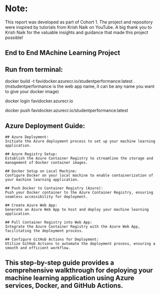 # Note:
This report was developed as part of Cohort 1. The project and repository were inspired by tutorials from Krish Naik on YouTube. 
A big thank you to Krish Naik for the valuable insights and guidance that made this project possible!
<br>

## End to End MAchine Learning Project



## Run from terminal:

docker build -t favidocker.azurecr.io/studentperformance:latest .
(mstudentperformance is the web app name, it can be any name you want to give your docker image)

docker login favidocker.azurecr.io

docker push favidocker.azurecr.io/studentperformance:latest



## Azure Deployment Guide:

    ## Azure Deployment:
    Initiate the Azure deployment process to set up your machine learning application.

    ## Azure Registry Setup:
    Establish the Azure Container Registry to streamline the storage and management of Docker container images.

    ## Docker Setup on Local Machine:
    Configure Docker on your local machine to enable containerization of your machine learning application.

    ## Push Docker to Container Registry (Azure):
    Push your Docker container to the Azure Container Registry, ensuring seamless accessibility for deployment.

    ## Create Azure Web App:
    Generate an Azure Web App to host and deploy your machine learning application.

    ## Pull Container Registry into Web App:
    Integrate the Azure Container Registry with the Azure Web App, facilitating the deployment process.

    ## Configure GitHub Actions for Deployment:
    Utilize GitHub Actions to automate the deployment process, ensuring a smooth and efficient workflow.

## This step-by-step guide provides a comprehensive walkthrough for deploying your machine learning application using Azure services, Docker, and GitHub Actions.
